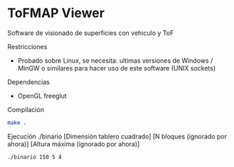 # ToFMAP Viewer
Software de visionado de superficies con vehiculo y ToF

Restricciones
- Probado sobre Linux, se necesita: ultimas versiones de Windows / MinGW o similares para hacer uso de este software (UNIX sockets)

Dependencias
- OpenGL freeglut

Compilación

```sh
make .
```

Ejecución
./binario [Dimensión tablero cuadrado] [N bloques (ignorado por ahora)] [Altura máxima (ignorado por ahora)]
```sh
./binario 150 5 4
```
